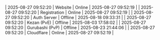 | 2025-08-27 09:52:20 | Website | Online | 2025-08-27 09:52:19 |
| 2025-08-27 09:52:20 | Registration | Online | 2025-08-27 09:52:19 |
| 2025-08-27 09:52:20 | Auth Server | Offline | 2025-08-18 09:33:31 |
| 2025-08-27 09:52:20 | Kezan (PvE) | Offline | 2025-08-03 17:58:02 |
| 2025-08-27 09:52:20 | Gurubashi (PvP) | Offline | 2025-08-23 21:44:06 |
| 2025-08-27 09:52:20 | Cloudflare | Online | 2025-08-27 09:52:19 |
